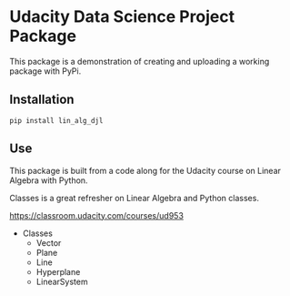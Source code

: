 # Udacity Data Science Project Package

This package is a demonstration of creating and uploading a working package with PyPi. 

## Installation 

`pip install lin_alg_djl`

## Use 

This package is built from a code along for the Udacity course on Linear Algebra with Python. 

Classes is a great refresher on Linear Algebra and Python classes. 

https://classroom.udacity.com/courses/ud953

- Classes
    - Vector
    - Plane
    - Line
    - Hyperplane
    - LinearSystem

